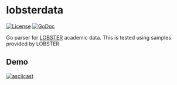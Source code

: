 # lobsterdata
[![License](http://img.shields.io/badge/License-MIT-brightgreen.svg)](./LICENSE)
[![GoDoc](https://godoc.org/github.com/rjected/lobsterdata?status.svg)](https://godoc.org/github.com/rjected/lobsterdata)

Go parser for [LOBSTER](https://lobsterdata.com/) academic data.
This is tested using samples provided by LOBSTER.

## Demo
[![asciicast](https://asciinema.org/a/284371.svg)](https://asciinema.org/a/284371)
